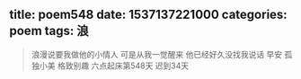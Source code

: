 title: poem548
date: 1537137221000
categories: poem
tags: 浪
---
> 浪漫说要我做他的小情人
可是从我一觉醒来
他已经好久没找我说话
早安
孤独小美
格致别趣
六点起床第548天 迟到34天